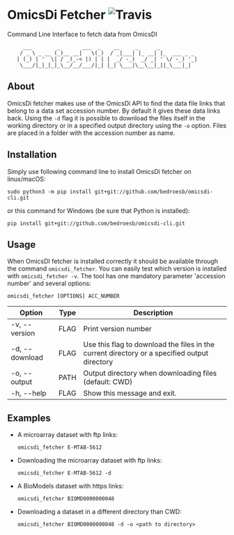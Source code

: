 # OmicsDi Fetcher  ![Travis](https://travis-ci.org/bedroesb/omicsdi-cli.svg?branch=master)

Command Line Interface to fetch data from OmicsDI



```
     ___        _       ___  _    __     _      _
    / _ \ _ __ (_)__ __|   \(_)  / _|___| |_ __| |_  ___ _ _
   | (_) | '  \| / _(_-< |) | | |  _/ -_)  _/ _| ' \/ -_) '_|
    \___/|_|_|_|_\__/__/___/|_| |_| \___|\__\__|_||_\___|_|
```

## About
OmicsDi fetcher makes use of the OmicsDi API to find the data file links that belong to a data set accession number.
By default it gives these data links back. Using the `-d` flag it is possible to download the files itself in the working directory or in a specified output directory using the `-o` option. Files are placed in a folder with the accession number as name.

## Installation

Simply use following command line to install OmicsDi fetcher on linux/macOS:

```
sudo python3 -m pip install git+git://github.com/bedroesb/omicsdi-cli.git
```

or this command for Windows (be sure that Python is installed):

```
pip install git+git://github.com/bedroesb/omicsdi-cli.git
```

## Usage

When OmicsDI fetcher is installed correctly it should be available through the command `omicsdi_fetcher`. You can easily test which version is installed with `omicsdi_fetcher -v`. The tool has one mandatory parameter 'accession number' and several options:

```
omicsdi_fetcher [OPTIONS] ACC_NUMBER
```

| Option           | Type | Description                                                                                  |
|------------------|------|----------------------------------------------------------------------------------------------|
|   -v, --version  | FLAG | Print version number                                                                         |
|   -d, --download | FLAG | Use this flag to download the files in the current directory or a specified output directory |
|   -o, --output   | PATH | Output directory when downloading files (default: CWD)                                       |
|   -h, --help     | FLAG | Show this message and exit.                                                                  |

## Examples

- A microarray dataset with ftp links:
    ```
    omicsdi_fetcher E-MTAB-5612
    ```
- Downloading the microarray dataset with ftp links:
    ```
    omicsdi_fetcher E-MTAB-5612 -d
    ```
- A BioModels dataset with https links:
    ```
    omicsdi_fetcher BIOMD0000000048
    ```
- Downloading a dataset in a different directory than CWD:
    ```
    omicsdi_fetcher BIOMD0000000048 -d -o <path to directory>
    ```